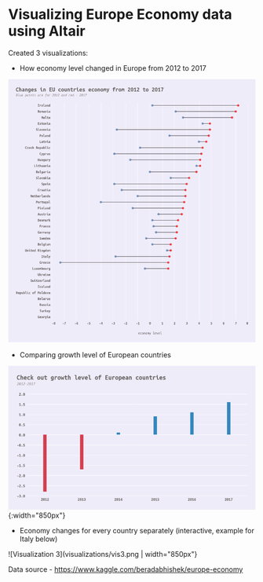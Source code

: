 # Visualizing Europe Economy data using Altair

Created 3 visualizations:
* How economy level changed in Europe from 2012 to 2017

<img src="visualizations/vis1.png" width="850" >

* Comparing growth level of European countries

![Visualization 2](visualizations/vis2.png){:width="850px"}

* Economy changes for every country separately (interactive, example for Italy below)

![Visualization 3](visualizations/vis3.png | width="850px"}

Data source - https://www.kaggle.com/beradabhishek/europe-economy
